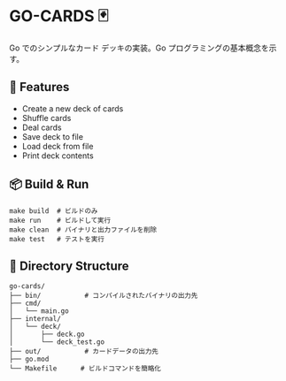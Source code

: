 # GO-CARDS 🃏

Go でのシンプルなカード デッキの実装。Go プログラミングの基本概念を示す。

## 🎯 Features

- Create a new deck of cards
- Shuffle cards
- Deal cards
- Save deck to file
- Load deck from file
- Print deck contents

## 📦 Build & Run

```
make build  # ビルドのみ
make run    # ビルドして実行
make clean  # バイナリと出力ファイルを削除
make test   # テストを実行
```

## 🚀 Directory Structure

```
go-cards/
├── bin/           # コンパイルされたバイナリの出力先
├── cmd/
│   └── main.go
├── internal/
│   └── deck/
│       ├── deck.go
│       └── deck_test.go
├── out/           # カードデータの出力先
├── go.mod
└── Makefile      # ビルドコマンドを簡略化
```
